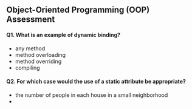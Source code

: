 Object-Oriented Programming (OOP) Assessment
-----------------

#### Q1. What is an example of dynamic binding?
- any method 
- method overloading
- method overriding
- compiling

#### Q2. For which case would the use of a static attribute be appropriate?
- the number of people in each house in a small neighborhood
- 


